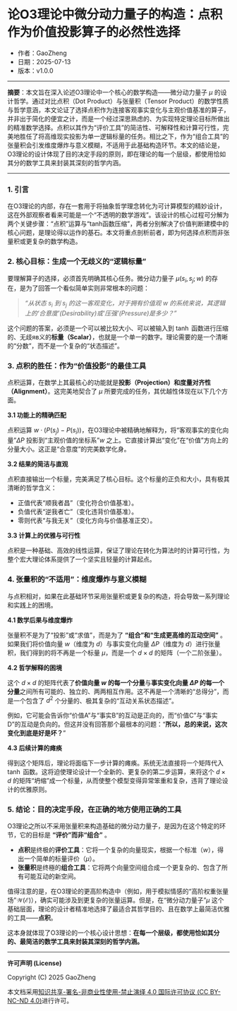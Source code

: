 # **论O3理论中微分动力量子的构造：点积作为价值投影算子的必然性选择**

- 作者：GaoZheng
- 日期：2025-07-13
- 版本：v1.0.0

---

**摘要**：本文旨在深入论述O3理论中一个核心的数学构造——微分动力量子 $\mu$ 的设计哲学。通过对比点积（Dot Product）与张量积（Tensor Product）的数学性质与哲学意涵，本文论证了选择点积作为连接客观事实变化与主观价值基准的算子，并非出于简化的便宜之计，而是一个经过深思熟虑的、为实现特定理论目标所做出的精准数学选择。点积以其作为“评价工具”的简洁性、可解释性和计算可行性，完美地胜任了将高维现实投影为单一逻辑标量的任务。相比之下，作为“组合工具”的张量积会引发维度爆炸与意义模糊，不适用于此基础构造环节。本文的结论是，O3理论的设计体现了目的决定手段的原则，即在理论的每一个层级，都使用恰如其分的数学工具来封装其深刻的哲学内涵。

---

### **1. 引言**

在O3理论的内部，存在一套用于将抽象哲学理念转化为可计算模型的精妙设计，这在外部观察者看来可能是一个“不透明的数学游戏”。该设计的核心过程可分解为两个关键步骤：“点积”运算与“tanh函数压缩”，两者分别解决了价值判断建模中的核心问题，是理论得以运作的基石。本文将重点剖析前者，即为何选择点积而非张量积或更复杂的数学构造。

### **2. 核心目标：生成一个无歧义的“逻辑标量”**

要理解算子的选择，必须首先明确其核心任务。微分动力量子 $\mu(s_i, s_j; w)$ 的存在，是为了回答一个看似简单实则非常根本的问题：

> *“从状态 $s_i$ 到 $s_j$ 的这一客观变化，对于拥有价值观 $w$ 的系统来说，其逻辑上的‘合意度’(Desirability)或‘压强’(Pressure)是多少？”*

这个问题的答案，必须是一个可以被比较大小、可以被输入到 $\tanh$ 函数进行压缩的、无歧яв义的**标量（Scalar）**，也就是一个单一的数字。理论需要的是一个清晰的“分数”，而不是一个复杂的“状态描述”。

### **3. 点积的胜任：作为“价值投影”的最佳工具**

点积运算，在数学上其最核心的功能就是**投影（Projection）和度量对齐性（Alignment）**。这完美地契合了 $\mu$ 所要完成的任务，其优越性体现在以下几个方面。

**3.1 功能上的精确匹配**

点积运算 $w \cdot (P(s_j) - P(s_i))$，在O3理论中被精确地解释为，将“客观事实的变化向量”$\Delta P$ 投影到“主观价值的坐标系”$w$ 之上。它直接计算出“变化”在“价值”方向上的分量大小。这正是“合意度”的完美数学化身。

**3.2 结果的简洁与直观**

点积直接输出一个标量，完美满足了核心目标。这个标量的正负和大小，具有极其清晰的哲学含义：

* 正值代表“顺我者昌”（变化符合价值基准）。
* 负值代表“逆我者亡”（变化违背价值基准）。
* 零则代表“与我无关”（变化方向与价值基准正交）。

**3.3 计算上的优雅与可行性**

点积是一种基础、高效的线性运算，保证了理论在转化为算法时的计算可行性，为整个宏大理论体系提供了一个坚实且轻量的计算起点。

### **4. 张量积的“不适用”：维度爆炸与意义模糊**

与点积相对，如果在此基础环节采用张量积或更复杂的构造，将会导致一系列理论和实践上的困境。

**4.1 数学后果与维度爆炸**

张量积不是为了“投影”或“求值”，而是为了 **“组合”和“生成更高维的互动空间”** 。如果我们将价值向量 $w$（维度为 $d$）与事实变化向量 $\Delta P$（维度为 $d$）进行张量积，我们得到的将不再是一个标量 $\mu$，而是一个 $d \times d$ 的矩阵（一个二阶张量）。

**4.2 哲学解释的困境**

这个 $d \times d$ 的矩阵代表了**价值向量 $w$ 的每一个分量**与**事实变化向量 $\Delta P$ 的每一个分量**之间所有可能的、独立的、两两相互作用。这不再是一个清晰的“总得分”，而是一个包含了 $d^2$ 个分量的、极其复杂的“互动关系状态描述”。

例如，它可能会告诉你“价值A”与“事实B”的互动是正向的，而“价值C”与“事实D”的互动是负向的。但这并没有回答那个最根本的问题：“**所以，总的来说，这次变化到底是好是坏？**”

**4.3 后续计算的瘫痪**

得到这个矩阵后，理论将面临下一步计算的瘫痪。系统无法直接将一个矩阵代入 $\tanh$ 函数。这将迫使理论设计一个全新的、更复杂的第二步运算，来将这个 $d \times d$ 的矩阵“坍缩”成一个标量，从而使整个模型变得异常笨重和复杂，违背了理论设计的优雅原则。

### **5. 结论：目的决定手段，在正确的地方使用正确的工具**

O3理论之所以不采用张量积来构造基础的微分动力量子，是因为在这个特定的环节，它的目标是 **“评价”而非“组合”** 。

* **点积**是终极的**评价工具**：它将一个复杂的向量现实，根据一个标准（$w$），得出一个简单的标量评价（$\mu$）。
* **张量积**是终極的**组合工具**：它将两个向量空间组合成一个更复杂的、包含了所有可能互动的新空间。

值得注意的是，在O3理论的更高阶构造中（例如，用于模拟情感的“高阶权重张量场”$\mathcal{W}(\mathcal{E})$），确实可能涉及到更复杂的张量运算。但是，在“微分动力量子”$\mu$ 这个基础层面，理论的设计者精准地选择了最适合其哲学目的、且在数学上最简洁优雅的工具——**点积**。

这本身就体现了O3理论的一个核心设计思想：**在每一个层级，都使用恰如其分的、最简洁的数学工具来封装其深刻的哲学内涵。**

---

**许可声明 (License)**

Copyright (C) 2025 GaoZheng 

本文档采用[知识共享-署名-非商业性使用-禁止演绎 4.0 国际许可协议 (CC BY-NC-ND 4.0)](https://creativecommons.org/licenses/by-nc-nd/4.0/deed.zh-Hans)进行许可。
